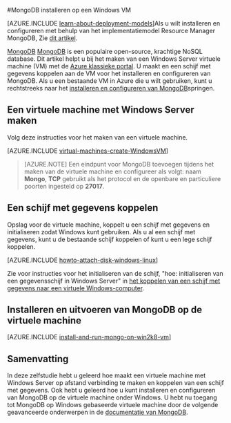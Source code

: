 <properties
    pageTitle="MongoDB installeren op een Windows VM | Microsoft Azure"
    description="Informatie over het installeren van MongoDB op een Azure VM gemaakt met het klassieke implementatiemodel met Windows Server."
    services="virtual-machines-windows"
    documentationCenter=""
    authors="iainfoulds"
    manager="timlt"
    editor="tysonn"
    tags="azure-service-management"/>

<tags
    ms.service="virtual-machines-windows"
    ms.workload="infrastructure-services"
    ms.tgt_pltfrm="vm-windows"
    ms.devlang="na"
    ms.topic="article"
    ms.date="10/10/2016"
    ms.author="iainfou"/>

#<a name="install-mongodb-on-a-windows-vm"></a>MongoDB installeren op een Windows VM

[AZURE.INCLUDE [learn-about-deployment-models](../../includes/learn-about-deployment-models-classic-include.md)]Als u wilt installeren en configureren met behulp van het implementatiemodel Resource Manager MongoDB, Zie [dit artikel](virtual-machines-windows-classic-install-mongodb.md).

[MongoDB] [ MongoDB] is een populaire open-source, krachtige NoSQL database. Dit artikel helpt u bij het maken van een Windows Server virtuele machine (VM) met de [Azure klassieke portal][AzurePortal]. U maakt en een schijf met gegevens koppelen aan de VM voor het installeren en configureren van MongoDB. Als u een bestaande VM in Azure die u wilt gebruiken, kunt u rechtstreeks naar het [installeren en configureren van MongoDB](#install-and-run-mongodb-on-the-virtual-machine)springen.


## <a name="create-a-virtual-machine-running-windows-server"></a>Een virtuele machine met Windows Server maken

Volg deze instructies voor het maken van een virtuele machine.

[AZURE.INCLUDE [virtual-machines-create-WindowsVM](../../includes/virtual-machines-create-windowsvm.md)]

> [AZURE.NOTE] Een eindpunt voor MongoDB toevoegen tijdens het maken van de virtuele machine en configureer als volgt: naam **Mongo**, **TCP** gebruikt als het protocol en de openbare en particuliere poorten ingesteld op **27017**.

## <a name="attach-a-data-disk"></a>Een schijf met gegevens koppelen
Opslag voor de virtuele machine, koppelt u een schijf met gegevens en initialiseren zodat Windows kunt gebruiken. Als u al een schijf met gegevens, kunt u de bestaande schijf koppelen of kunt u een lege schijf koppelen.

[AZURE.INCLUDE [howto-attach-disk-windows-linux](../../includes/howto-attach-disk-windows-linux.md)]

Zie voor instructies voor het initialiseren van de schijf, "hoe: initialiseren van een gegevensschijf in Windows Server" in [het koppelen van een schijf met gegevens naar een virtuele Windows-computer](virtual-machines-windows-classic-attach-disk.md).

## <a name="install-and-run-mongodb-on-the-virtual-machine"></a>Installeren en uitvoeren van MongoDB op de virtuele machine

[AZURE.INCLUDE [install-and-run-mongo-on-win2k8-vm](../../includes/install-and-run-mongo-on-win2k8-vm.md)]

## <a name="summary"></a>Samenvatting
In deze zelfstudie hebt u geleerd hoe maakt een virtuele machine met Windows Server op afstand verbinding te maken en koppelen van een schijf met gegevens.  Ook hebt u geleerd hoe u kunt installeren en configureren van MongoDB op de virtuele machine onder Windows. U hebt nu toegang tot MongoDB op Windows gebaseerde virtuele machine door de volgende geavanceerde onderwerpen in de [documentatie van MongoDB][MongoDocs].

[MongoDocs]: http://docs.mongodb.org/manual/
[MongoDB]: http://www.mongodb.org/
[AzurePortal]: http://manage.windowsazure.com
